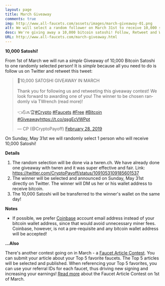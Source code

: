 ```yaml
---
layout: page
title: March Giveaway
comments: true
img: http://www.all-faucets.com/assets/images/march-giveaway-01.png
alt: We will select a random follower on March 31st to receive 10,000 satoshi! Follow and Retweet this!
desc: We're giving away a 10,000 bitcoin satoshi! Follow, Retweet and Wait! Check-out our site for more info!
URL: http://www.all-faucets.com/march-giveaway.html
---
```


**10,000 Satoshi!**

From 1st of March we will run a <i>simple</i> Giveaway of 10,000 Bitcoin Satoshi to one randomly selected person! It is <i>simple</i> because all you need to do is follow us on Twitter and retweet this tweet:
<P>

<blockquote class="twitter-tweet" data-cards="hidden" data-lang="en"><p lang="en" dir="ltr">🔔10,000 SATOSHI GIVEAWAY IN MARCH<br><br>Thank you for following us and retweeting this giveaway contest! We look forward to awarding one of you! The winner to be chosen randomly via TWrench (read more)!<br><br>👈🔃🔜🏆<a href="https://twitter.com/hashtag/Crypto?src=hash&amp;ref_src=twsrc%5Etfw">#Crypto</a> <a href="https://twitter.com/hashtag/Faucets?src=hash&amp;ref_src=twsrc%5Etfw">#Faucets</a> <a href="https://twitter.com/hashtag/Free?src=hash&amp;ref_src=twsrc%5Etfw">#Free</a> <a href="https://twitter.com/hashtag/Bitcoin?src=hash&amp;ref_src=twsrc%5Etfw">#Bitcoin</a> <a href="https://twitter.com/hashtag/Giveaway?src=hash&amp;ref_src=twsrc%5Etfw">#Giveaway</a><a href="https://t.co/qsgEcVWPpt">https://t.co/qsgEcVWPpt</a></p>&mdash; CP (@CryptoPayoff) <a href="https://twitter.com/CryptoPayoff/status/1101252218089545728?ref_src=twsrc%5Etfw">February 28, 2019</a></blockquote>
<script async src="https://platform.twitter.com/widgets.js" charset="utf-8"></script>

</p>
On Sunday, May 31st we will randomly select 1 person who will receive 10,000 Satoshi!

**Details**

1. The random selection will be done via a twren.ch. We have already done one giveaway with twren and it was super effective and fair. Link: <a href="https://twitter.com/CryptoPayoff/status/1091053109185601537" target="_blank">https://twitter.com/CryptoPayoff/status/1091053109185601537</a>
2. The winner will be selected and announced on Sunday, May 31st directly on Twitter. The winner will DM us her or his wallet address to receive bitcoin.
3. The 10,000 Satoshi will be transferred to the winner's wallet on the same day!

**Notes**

- If possible, we prefer <a href="http://bit.ly/www-coinbase" target="_blank">Coinbase</a> account email address instead of your bitcoin wallet address, since that would avoid unnecessary miner fees. Coinbase, however, is not a pre-requisite and any bitcoin wallet address will be accepted!

**...Also**

There's another contest going on in March - a <a href="/march-article-contest.html">Faucet Article Contest</a>. You can submit your article about your Top 5 favorite faucets. The Top 5 articles will be selected and published. When referencing your Top 5 favorites, you can use your referral IDs for each faucet, thus driving new signing and increasing your earnings! <a href="/march-article-contest.html">Read more</a> about the Faucet Article Contest on 1st of March.
